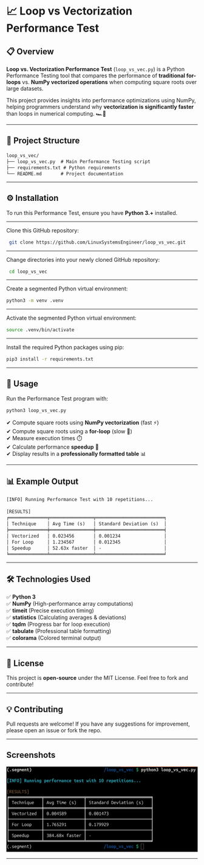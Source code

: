 # 📈 Loop vs Vectorization Performance Test

## 📋 Overview

**Loop vs. Vectorization Performance Test** (`loop_vs_vec.py`) is a Python Performance Testing tool that compares the performance of **traditional for-loops** vs. **NumPy vectorized operations** when computing square roots over large datasets.

This project provides insights into performance optimizations using NumPy, helping programmers understand why **vectorization is significantly faster** than loops in numerical computing. 🏎️💨

----------

## 📂 Project Structure

```
loop_vs_vec/
├── loop_vs_vec.py  # Main Performance Testing script
├── requirements.txt # Python requirements
└── README.md       # Project documentation

```

----------

## ⚙️ Installation

To run this Performance Test, ensure you have **Python 3.+** installed.

---

Clone this GitHub repository:
```sh
 git clone https://github.com/LinuxSystemsEngineer/loop_vs_vec.git
```
---

Change directories into your newly cloned GitHub repository:
```sh
 cd loop_vs_vec
 ```
 ---
Create a segmented Python virtual environment:
```sh
python3 -m venv .venv
 ```
 ---
 
Activate the segmented Python virtual environment:
```sh
source .venv/bin/activate
 ```
---
Install the required Python packages using pip:
```sh
pip3 install -r requirements.txt
```

---

## 🚀 Usage

Run the Performance Test program with:

```sh
python3 loop_vs_vec.py
```


✔ Compute square roots using **NumPy vectorization** (fast ⚡)  
✔ Compute square roots using a **for-loop** (slow 🐌)  
✔ Measure execution times ⏱️  
✔ Calculate performance **speedup** 🚀  
✔ Display results in a **professionally formatted table** 📊

----------

## 📊 Example Output

```
[INFO] Running Performance Test with 10 repetitions...

[RESULTS]
╒══════════════╤════════════════╤═════════════════════════╕
│ Technique    │ Avg Time (s)   │ Standard Deviation (s)  │
╞══════════════╪════════════════╪═════════════════════════╡
│ Vectorized   │ 0.023456       │ 0.001234                │
│ For Loop     │ 1.234567       │ 0.012345                │
│ Speedup      │ 52.63x faster  │ -                       │
╘══════════════╧════════════════╧═════════════════════════╛

```

----------

## 🛠️ Technologies Used

✅ **Python 3**  
✅ **NumPy** (High-performance array computations)  
✅ **timeit** (Precise execution timing)  
✅ **statistics** (Calculating averages & deviations)  
✅ **tqdm** (Progress bar for loop execution)  
✅ **tabulate** (Professional table formatting)  
✅ **colorama** (Colored terminal output)

---

## 📜 License

This project is **open-source** under the MIT License. Feel free to fork and contribute!

---

## 💡 Contributing

Pull requests are welcome! If you have any suggestions for improvement, please open an issue or fork the repo. 

---

## Screenshots

![Loops vs Vectorization Performance Test Screenshot](./img/20250219_loops_vs_vec_v2.png)

---
